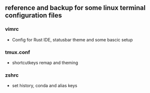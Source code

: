 ## reference and backup for some linux terminal configuration files


### vimrc 
- Config for Rust IDE,  statusbar theme and some bascic setup

### tmux.conf
- shortcutkeys remap and theming

### zshrc
- set history, conda and alias keys

